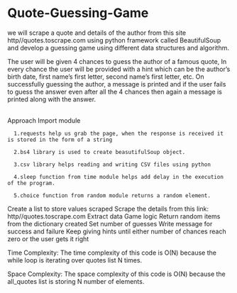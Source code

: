 # Quote-Guessing-Game
we will scrape a quote and details of the author from this site http//quotes.toscrape.com using python framework called BeautifulSoup and develop a guessing game using different data structures and algorithm.

The user will be given 4 chances to guess the author of a famous quote, In every chance the user will be provided with a hint which can be the author’s birth date, first name’s first letter, second name’s first letter, etc. On successfully guessing the author, a message is printed and if the user fails to guess the answer even after all the 4 chances then again a message is printed along with the answer.

<br>Approach
Import module

      1.requests help us grab the page, when the response is received it is stored in the form of a string
      
      2.bs4 library is used to create beasutifulSoup object.
      
      3.csv library helps reading and writing CSV files using python
      
      4.sleep function from time module helps add delay in the execution of the program.
      
      5.choice function from random module returns a random element.
      
Create a list to store values scraped
Scrape the details from this link: http//quotes.toscrape.com
Extract data
Game logic
Return random items from the dictionary created
Set number of guesses
Write message for success and failure
Keep giving hints until either number of chances reach zero or the user gets it right


Time Complexity: 
The time complexity of this code is O(N) because the while loop is iterating over quotes list N times.

Space Complexity:
The space complexity of this code is O(N) because the all_quotes list is storing N number of elements.
